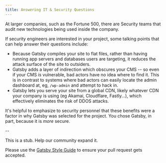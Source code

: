 ```yaml
---
title: Answering IT & Security Questions
---
```


At larger companies, such as the Fortune 500, there are Security teams that audit new technologies being used inside the company.

If security engineers are interested in your project, some talking points that can help answer their questions include:

- Because Gatsby compiles your site to flat files, rather than having running app servers and databases users are targeting, it reduces the attack surface of the site to outsiders.
- Gatsby adds a layer of indirection which obscures your CMS -- so even if your CMS _is_ vulnerable, bad actors have no idea where to find it. This is in contrast to systems where bad actors can easily locate the admin dashboard at, eg, `/wp-admin` and attempt to hack in.
- Gatsby lets you serve your site from a global CDN, likely whatever CDN your company is using (eg Akamai, Cloudflare, Fastly...), which effectively eliminates the risk of DDOS attacks.

It's helpful to emphasize to security personnel that these benefits were a factor in why Gatsby was selected for the project. You chose Gatsby, in part, because it is _more_ secure.

--

This is a stub. Help our community expand it.

Please use the [Gatsby Style Guide](/contributing/gatsby-style-guide/) to ensure your
pull request gets accepted.
